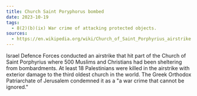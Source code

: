 ```yaml
---
title: Church Saint Poryphorus bombed
date: 2023-10-19
tags:
  - 8(2)(b)(ix) War crime of attacking protected objects.
sources:
  - https://en.wikipedia.org/wiki/Church_of_Saint_Porphyrius_airstrike
---
```

Israel Defence Forces conducted an airstrike that hit part of the Church of Saint Porphyrius where 500 Muslims and Christians had been sheltering from bombardments. At least 18 Palestinians were killed in the airstrike with exterior damage to the third oldest church in the world. The Greek Orthodox Patriarchate of Jerusalem condemned it as a "a war crime that cannot be ignored."